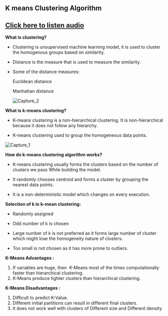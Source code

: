 ## K means Clustering Algorithm

## [Click here to listen audio](https://drive.google.com/file/d/1zTHcqio7PItHUYyxCRIL96IRjPdbSu0m/view?usp=sharing)



**What is clustering?**

- Clustering is unsupervised machine learning model, it is used to cluster the homogenous groups based on similarity. 

- Distance is the measure that is used to measure the similarity.

- Some of the distance measures:

  Euclidean distance

  Manhattan distance 
  
  ![Capture_2](https://user-images.githubusercontent.com/79050917/135995626-eb7908b0-0e75-4828-ad5b-c61421949434.PNG)

 
**What is k-means clustering?**

- K-means clustering is a non-hierarchical clustering. It is non-hierarchical because it does not follow any hierarchy.

- K-means clustering used to group the homogeneous data points.

![Capture_1](https://user-images.githubusercontent.com/79050917/135995656-42f3238c-faaf-4c52-b464-9d22e13577bf.PNG)



**How do k-means clustering algorithm works?**

- K-means clustering usually forms the clusters based on the number of clusters we pass 
While building the model.

- It randomly chooses centroid and forms a cluster by grouping the nearest data points.

- It is a non-deterministic model which changes on every execution.

**Selection of k in k-mean clustering:**

- Randomly assigned 

- Odd number of k is chosen

- Large number of k is not preferred as it forms large number of cluster which might lose the homogeneity nature of clusters.

- Too small is not chosen as it has more prone to outliers.

**K-Means Advantages :**

1) If variables are huge, then  K-Means most of the times computationally faster than hierarchical clustering.
2) K-Means produce tighter clusters than hierarchical clustering.

**K-Means Disadvantages :**
1) Difficult to predict K-Value.
2) Different initial partitions can result in different final clusters.
3) It does not work well with clusters of Different size and Different density


